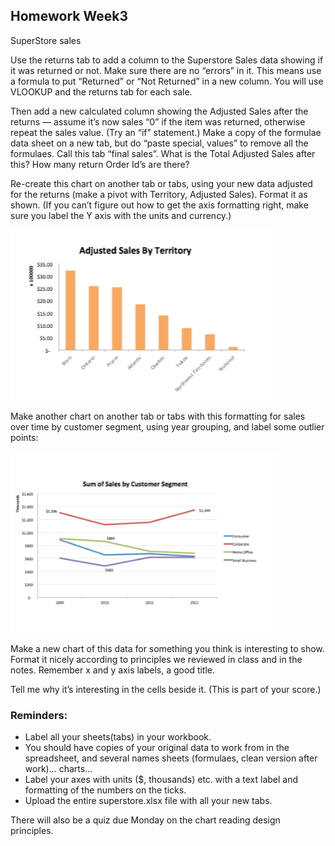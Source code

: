 ## Homework Week3


SuperStore sales

Use the returns tab to add a column to the Superstore Sales data showing if it was returned or not. Make sure there are no “errors” in it. This means use a formula to put “Returned” or “Not Returned” in a new column.
You will use VLOOKUP and the returns tab for
each sale.

Then add a new calculated column showing the Adjusted Sales after the returns — assume it’s now sales “0” if the item was returned, otherwise repeat the sales value. (Try an “if” statement.)
Make a copy of the formulae data sheet on a new tab, but do “paste special, values” to remove all the formulaes. Call this tab “final sales”.
What is the Total Adjusted Sales after this? How many return Order Id’s are there?

Re-create this chart on another tab or tabs, using your new data adjusted for the returns (make a pivot with Territory, Adjusted Sales). Format it as shown. (If you can’t figure out how to get the axis formatting right, make sure you label the Y axis with the units and currency.)

<img src="assets/Homework-1cf08.png">


Make another chart on another tab or tabs with this formatting for sales over time by customer segment, using year grouping, and label some outlier points:

<img src="assets/Homework-aa4b2.png">

Make a new chart of this data for something you think is interesting to show.
Format it nicely according to principles we reviewed in class and in the notes.
Remember x and y axis labels, a good title.

Tell me why it’s interesting in the cells beside it. (This is part of your score.)

### Reminders:

* Label all your sheets(tabs) in your workbook.
* You should have copies of your original data to work from in the spreadsheet,
and several names sheets (formulaes, clean version after work)... charts...
* Label your axes with units ($, thousands) etc. with a text label and formatting of the numbers on the ticks.
* Upload the entire superstore.xlsx file with all your new tabs.

There will also be a quiz due Monday on the chart reading design principles.
